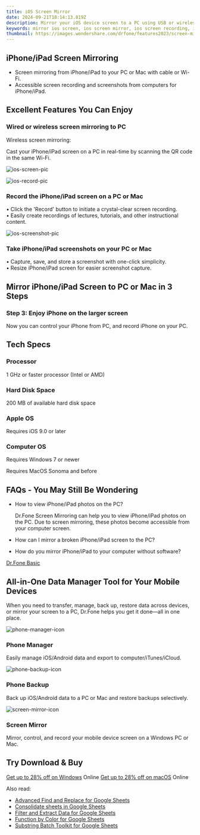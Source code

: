```yaml
---
title: iOS Screen Mirror
date: 2024-09-21T18:14:13.819Z
description: Mirror your iOS device screen to a PC using USB or wireless and record your iOS screen on a computer without delay.
keywords: mirror ios screen, ios screen mirror, ios screen recording, ios screen mirroring
thumbnail: https://images.wondershare.com/drfone/features2023/screen-mirror/ios-banner-pic.png
---
```


## iPhone/iPad Screen Mirroring

- Screen mirroring from iPhone/iPad to your PC or Mac with cable or Wi-Fi.
- Accessible screen recording and screenshots from computers for iPhone/iPad.

## Excellent Features You Can Enjoy

### Wired or wireless screen mirroring to PC

Wireless screen mirroring:

Cast your iPhone/iPad screen on a PC in real-time by scanning the QR code in the same Wi-Fi.

![ios-screen-pic](https://images.wondershare.com/drfone/features2023/screen-mirror/ios-screen-pic.png)

![ios-record-pic](https://images.wondershare.com/drfone/features2023/screen-mirror/ios-record-pic.png)

### Record the iPhone/iPad screen on a PC or Mac

• Click the 'Record' button to initiate a crystal-clear screen recording.  
• Easily create recordings of lectures, tutorials, and other instructional content.

![ios-screenshot-pic](https://images.wondershare.com/drfone/features2023/screen-mirror/ios-screenshot-pic.png)

### Take iPhone/iPad screenshots on your PC or Mac

• Capture, save, and store a screenshot with one-click simplicity.  
• Resize iPhone/iPad screen for easier screenshot capture.

## Mirror iPhone/iPad Screen to PC or Mac in 3 Steps

### Step 3: Enjoy iPhone on the larger screen

Now you can control your iPhone from PC, and record iPhone on your PC.

## Tech Specs

### Processor

1 GHz or faster processor (Intel or AMD)

### Hard Disk Space

200 MB of available hard disk space

### Apple OS

Requires iOS 9.0 or later

### Computer OS

Requires Windows 7 or newer

Requires MacOS Sonoma and before

## FAQs - You May Still Be Wondering

- How to view iPhone/iPad photos on the PC?

    Dr.Fone Screen Mirroring can help you to view iPhone/iPad photos on the PC. Due to screen mirroring, these photos become accessible from your computer screen.

- How can I mirror a broken iPhone/iPad screen to the PC?

- How do you mirror iPhone/iPad to your computer without software?

[<u>Dr.Fone Basic</u>](https://drfone.wondershare.com/drfone-basic.html)

## All-in-One Data Manager Tool for Your Mobile Devices

When you need to transfer, manage, back up, restore data across devices, or mirror your screen to a PC, Dr.Fone helps you get it done—all in one place.

![phone-manager-icon](https://images.wondershare.com/drfone/2023/features/phone-manager-icon.png)

### Phone Manager

Easily manage iOS/Android data and export to computer/iTunes/iCloud.

![phone-backup-icon](https://images.wondershare.com/drfone/2023/features/phone-backup-icon.png)

### Phone Backup

Back up iOS/Android data to a PC or Mac and restore backups selectively.

![screen-mirror-icon](https://images.wondershare.com/drfone/2023/features/screen-mirror-icon.png)

### Screen Mirror

Mirror, control, and record your mobile device screen on a Windows PC or Mac.

## Try Download & Buy

[Get up to 28% off on Windows](https://secure.2checkout.com/order/cart.php?PRODS=4719742&QTY=1&AFFILIATE=108875&CART=1) Online
[Get up to 28% off on macOS](https://secure.2checkout.com/order/cart.php?PRODS=4719751&QTY=1&AFFILIATE=108875&CART=1) Online

<ins class="adsbygoogle"
    style="display:block"
    data-ad-format="autorelaxed"
    data-ad-client="ca-pub-7571918770474297"
    data-ad-slot="1223367746"></ins>

<span class="atpl-alsoreadstyle">Also read:</span>
<div><ul>
<li><a href="https://tools.techidaily.com/ablebits/google-sheets-add-ons-find-replace/"><u>Advanced Find and Replace for Google Sheets</u></a></li>
<li><a href="https://tools.techidaily.com/ablebits/google-sheets-add-ons-consolidate-sheets/"><u>Consolidate sheets in Google Sheets</u></a></li>
<li><a href="https://tools.techidaily.com/ablebits/google-sheets-add-ons-filter-extract-data/"><u>Filter and Extract Data for Google Sheets</u></a></li>
<li><a href="https://tools.techidaily.com/ablebits/google-sheets-add-ons-count-colored-cells/"><u>Function by Color for Google Sheets</u></a></li>
<li><a href="https://tools.techidaily.com/ablebits/google-sheets-add-ons-find-manage-substrings/"><u>Substring Batch Toolkit for Google Sheets</u></a></li>
</ul></div>

